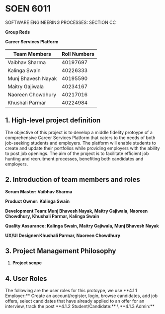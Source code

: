 # SOEN 6011

SOFTWARE ENGINEERING PROCESSES: SECTION CC

**Group Reds**

**Career Services Platform**

| Team Members | Roll Numbers |
| --- | --- |
| Vaibhav Sharma | 40197697 |
| Kalinga Swain | 40226333 |
| Munj Bhavesh Nayak | 40195590 |
| Maitry Gajiwala | 40234167 |
| Naoreen Chowdhury | 40217016 |
| Khushali Parmar | 40224984 |


<h2>1. High-level project definition</h2>
The objective of this project is to develop a middle fidelity protoype of a comprehensive Career Services Platform that caters to the needs of both job-seeking students and employers. The platform will enable students to create and update their portfolios while providing employers with the ability to post job openings. The aim of the project is to facilitate efficient job hunting and recruitment processes, benefiting both candidates and employers.





<h2>2. Introduction of team members and roles</h2>

**Scrum Master: Vaibhav Sharma**

**Product Owner: Kalinga Swain**

**Development Team:Munj Bhavesh Nayak, Maitry Gajiwala, Naoreen Chowdhury, Khushali Parmar, Kalinga Swain**

**Quality Assurance: Kalinga Swain, Maitry Gajiwala, Munj Bhavesh Nayak**

**UX/UI Designer:Khushali Parmar, Naoreen Chowdhury**

<h2>3. Project Management Philosophy</h2>

1. **Project scope**
<h2>4. User Roles</h2>
The following are the user roles for this protoype, we use 
**4.1.1 Employer:**   Create an account/register, login, browse candidates, add job offers, select
candidates that have already applied to an offer for an interview, track the post
**4.1.2 Student/Candidate:** \
**4.1.3 Admin:**
